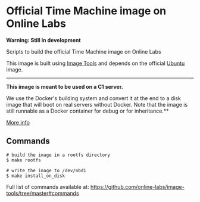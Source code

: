 Official Time Machine image on Online Labs
==========================================

**Warning: Still in development**

Scripts to build the official Time Machine image on Online Labs

This image is built using [Image Tools](https://github.com/online-labs/image-tools) and depends on the official [Ubuntu](https://github.com/online-labs/image-ubuntu) image.

---

**This image is meant to be used on a C1 server.**

We use the Docker's building system and convert it at the end to a disk image that will boot on real servers without Docker. Note that the image is still runnable as a Docker container for debug or for inheritance.**

[More info](https://github.com/online-labs/image-tools#docker-based-builder)

Commands
--------

    # build the image in a rootfs directory
    $ make rootfs

    # write the image to /dev/nbd1
    $ make install_on_disk

Full list of commands available at: https://github.com/online-labs/image-tools/tree/master#commands
